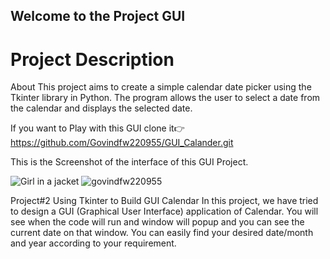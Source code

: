 ## Welcome to the Project GUI

# Project Description
About
This project aims to create a simple calendar date picker using the Tkinter library in Python. The program allows the user to select a date from the calendar and displays the selected date.

If you want to Play with this GUI clone it👉  https://github.com/Govindfw220955/GUI_Calander.git

This is the Screenshot of the interface of this GUI Project.

<img src="https://github.com/Govindfw220955/GUI_Calander/blob/main/Screenshot%202024-02-27%20184016.png" alt="Girl in a jacket" />


<img src="https://komarev.com/ghpvc/?username=govindfw220955&label=Profile%20views&color=0e75b6&style=flat" alt="govindfw220955" />


Project#2 Using Tkinter to Build GUI Calendar
In this project, we have tried to design a GUI (Graphical User Interface) application of Calendar. You will see when the code will run and window will popup and you can see the current date on that window.
You can easily find your desired date/month and year according to your requirement.
